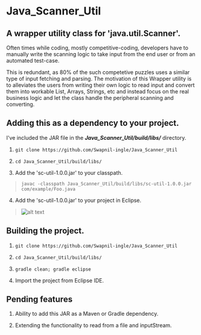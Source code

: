 # Java_Scanner_Util

## A wrapper utility class for 'java.util.Scanner'.

Often times while coding, mostly competitive-coding, developers have to manually write the scanning logic to take input from the end user or from an automated test-case. 

This is redundant, as 80% of the such competetive puzzles uses a similar type of input fetching and parsing. The motivation of this Wrapper utility is to alleviates the users from writing their own logic to read input and convert them into workable List, Arrays, Strings, etc and instead focus on the real business logic and let the class handle the peripheral scanning and converting.


## Adding this as a dependency to your project.

I've included the JAR file in the _**Java_Scanner_Util/build/libs/**_ directory.

1. `git clone https://github.com/Swapnil-ingle/Java_Scanner_Util`

2. `cd Java_Scanner_Util/build/libs/`

3. Add the 'sc-util-1.0.0.jar' to your classpath.
> `javac -classpath Java_Scanner_Util/build/libs/sc-util-1.0.0.jar com/example/Foo.java`

4. Add the 'sc-util-1.0.0.jar' to your project in Eclipse.
> ![alt text](https://github.com/Swapnil-ingle/Java_Scanner_Util/docs/img/Add_Ext_Jar_Eclipse.png "Add External JAR to Eclipse")

## Building the project.

1. `git clone https://github.com/Swapnil-ingle/Java_Scanner_Util`

2. `cd Java_Scanner_Util/build/libs/`

3. `gradle clean; gradle eclipse`

4. Import the project from Eclipse IDE.

## Pending features

1. Ability to add this JAR as a Maven or Gradle dependency.

2. Extending the functionality to read from a file and inputStream.
